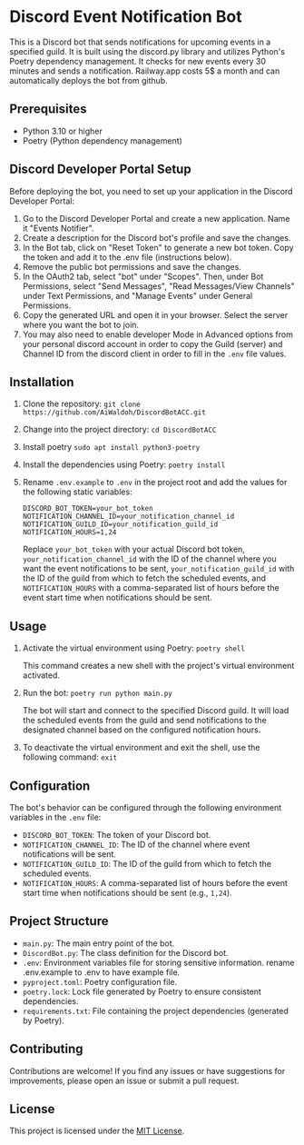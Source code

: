 # Discord Event Notification Bot

This is a Discord bot that sends notifications for upcoming events in a specified guild. It is built using the discord.py library and utilizes Python's Poetry dependency management. It checks for new events every 30 minutes and sends a notification. Railway.app costs 5$ a month and can automatically deploys the bot from github.

## Prerequisites

- Python 3.10 or higher
- Poetry (Python dependency management)

## Discord Developer Portal Setup

Before deploying the bot, you need to set up your application in the Discord Developer Portal:

1. Go to the Discord Developer Portal and create a new application. Name it "Events Notifier".
2. Create a description for the Discord bot's profile and save the changes.
3. In the Bot tab, click on "Reset Token" to generate a new bot token. Copy the token and add it to the .env file (instructions below).
4. Remove the public bot permissions and save the changes.
5. In the OAuth2 tab, select "bot" under "Scopes". Then, under Bot Permissions, select "Send Messages", "Read Messages/View Channels" under Text Permissions, and "Manage Events" under General Permissions.
6. Copy the generated URL and open it in your browser. Select the server where you want the bot to join.
7. You may also need to enable developer Mode in Advanced options from your personal discord account in order to copy the Guild (server) and Channel ID from the discord client in order to fill in the `.env` file values.


## Installation

1. Clone the repository:
   ```git clone https://github.com/AiWaldoh/DiscordBotACC.git```

2. Change into the project directory:
   ```cd DiscordBotACC```

3. Install poetry
   ```sudo apt install python3-poetry```

4. Install the dependencies using Poetry:
   ```poetry install```

5. Rename `.env.example` to `.env` in the project root and add the values for the following static variables:
   ```
   DISCORD_BOT_TOKEN=your_bot_token
   NOTIFICATION_CHANNEL_ID=your_notification_channel_id
   NOTIFICATION_GUILD_ID=your_notification_guild_id
   NOTIFICATION_HOURS=1,24
   ```

   Replace `your_bot_token` with your actual Discord bot token, `your_notification_channel_id` with the ID of the channel where you want the event notifications to be sent, `your_notification_guild_id` with the ID of the guild from which to fetch the scheduled events, and `NOTIFICATION_HOURS` with a comma-separated list of hours before the event start time when notifications should be sent.

## Usage

1. Activate the virtual environment using Poetry:
    ```poetry shell```

    This command creates a new shell with the project's virtual environment activated.

2. Run the bot:
    ```poetry run python main.py```

    The bot will start and connect to the specified Discord guild. It will load the scheduled events from the guild and send notifications to the designated channel based on the configured notification hours.

3. To deactivate the virtual environment and exit the shell, use the following command:
    ```exit```


## Configuration

The bot's behavior can be configured through the following environment variables in the `.env` file:

- `DISCORD_BOT_TOKEN`: The token of your Discord bot.
- `NOTIFICATION_CHANNEL_ID`: The ID of the channel where event notifications will be sent.
- `NOTIFICATION_GUILD_ID`: The ID of the guild from which to fetch the scheduled events.
- `NOTIFICATION_HOURS`: A comma-separated list of hours before the event start time when notifications should be sent (e.g., `1,24`).

## Project Structure

- `main.py`: The main entry point of the bot.
- `DiscordBot.py`: The class definition for the Discord bot.
- `.env`: Environment variables file for storing sensitive information. rename .env.example to .env to have example file.
- `pyproject.toml`: Poetry configuration file.
- `poetry.lock`: Lock file generated by Poetry to ensure consistent dependencies.
- `requirements.txt`: File containing the project dependencies (generated by Poetry).

## Contributing

Contributions are welcome! If you find any issues or have suggestions for improvements, please open an issue or submit a pull request.

## License

This project is licensed under the [MIT License](LICENSE).